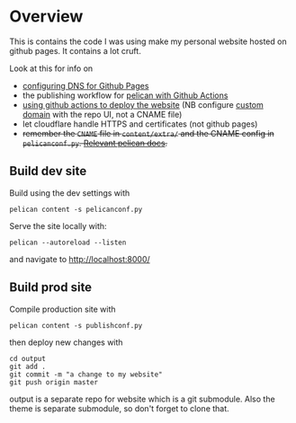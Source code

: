 # Overview

This is contains the code I was using make my personal website hosted on github pages. It contains a lot cruft.

Look at this for info on 
  -  [configuring DNS for Github Pages](https://docs.github.com/en/pages/configuring-a-custom-domain-for-your-github-pages-site)
  - the publishing workflow for [pelican with Github Actions](https://docs.getpelican.com/en/latest/tips.html#publishing-to-github-pages-using-a-custom-github-actions-workflow)
  - [using github actions to deploy the website](https://docs.github.com/en/pages/getting-started-with-github-pages/configuring-a-publishing-source-for-your-github-pages-site#publishing-with-a-custom-github-actions-workflow) (NB configure [custom domain](https://docs.github.com/en/pages/configuring-a-custom-domain-for-your-github-pages-site/managing-a-custom-domain-for-your-github-pages-site#configuring-a-subdomain) with the repo UI, not a CNAME file)
  - let cloudflare handle HTTPS and certificates (not github pages)
  - ~~remember the `CNAME` file in `content/extra/` and the CNAME config in `pelicanconf.py`. [Relevant pelican docs](https://docs.getpelican.com/en/latest/tips.html#copy-static-files-to-the-root-of-your-site).~~

## Build dev site

Build using the dev settings with

```
pelican content -s pelicanconf.py
```

Serve the site locally with:

```
pelican --autoreload --listen
```

and navigate to [http://localhost:8000/](http://localhost:8000/)

## Build prod site

Compile production site with

```
pelican content -s publishconf.py
```

then deploy new changes with

```
cd output
git add .
git commit -m "a change to my website"
git push origin master
```

output is a separate repo for website which is a git submodule. Also the theme is separate submodule, so don't forget to clone that.
